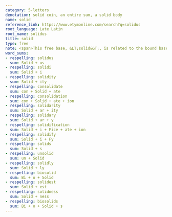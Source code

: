 ```yaml
---
category: 5-letters
denotation: solid coin, an entire sum, a solid body
name: solid
reference_link: https://www.etymonline.com/search?q=solidus
root_language: Late Latin
root_name: solidus
title: solid
type: free
note: <span>This free base, &LT;solid&GT;, is related to the bound base &LT;<a href="https://swi.storyhouracademy.com/bases/4-letters/sold-solidus/">sold</a>&GT;.</span>
word_sums:
- respelling: solidus
  sum: Solid + us
- respelling: solidi
  sum: Solid + i
- respelling: solidity
  sum: Solid + ity
- respelling: consolidate
  sum: con + Solid + ate
- respelling: consolidation
  sum: con + Solid + ate + ion
- respelling: solidarity
  sum: Solid + ar + ity
- respelling: solidary
  sum: Solid + ar + y
- respelling: solidification
  sum: Solid + i + Fice + ate + ion
- respelling: solidify
  sum: Solid + i + Fy
- respelling: solids
  sum: Solid + s
- respelling: unsolid
  sum: un + Solid
- respelling: solidly
  sum: Solid + ly
- respelling: biosolid
  sum: Bi + o + Solid
- respelling: solidest
  sum: Solid + est
- respelling: solidness
  sum: Solid + ness
- respelling: biosolids
  sum: Bi + o + Solid + s
---
```

